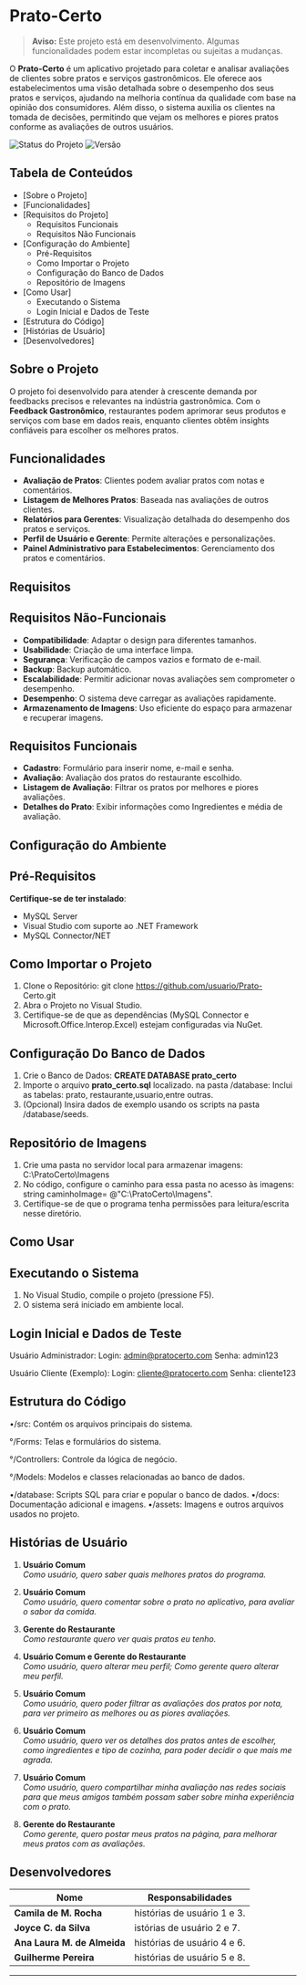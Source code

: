 # Prato-Certo

> **Aviso:** Este projeto está em desenvolvimento. Algumas funcionalidades podem estar incompletas ou sujeitas a mudanças.

O **Prato-Certo** é um aplicativo projetado para coletar e analisar avaliações de clientes sobre pratos e serviços gastronômicos. Ele oferece aos estabelecimentos uma visão detalhada sobre o desempenho dos seus pratos e serviços, ajudando na melhoria contínua da qualidade com base na opinião dos consumidores. Além disso, o sistema auxilia os clientes na tomada de decisões, permitindo que vejam os melhores e piores pratos conforme as avaliações de outros usuários.

![Status do Projeto](https://img.shields.io/badge/status-em--desenvolvimento-yellow)
![Versão](https://img.shields.io/badge/versão-0.1.0-orange)

## Tabela de Conteúdos
- [Sobre o Projeto]
- [Funcionalidades]
- [Requisitos do Projeto]
  - Requisitos Funcionais
  - Requisitos Não Funcionais
- [Configuração do Ambiente]
  - Pré-Requisitos
  - Como Importar o Projeto
  - Configuração do Banco de Dados
  - Repositório de Imagens
- [Como Usar]
  - Executando o Sistema
  - Login Inicial e Dados de Teste
- [Estrutura do Código]
- [Histórias de Usuário]
- [Desenvolvedores]




## Sobre o Projeto
O projeto foi desenvolvido para atender à crescente demanda por feedbacks precisos e relevantes na indústria gastronômica. Com o **Feedback Gastronômico**, restaurantes podem aprimorar seus produtos e serviços com base em dados reais, enquanto clientes obtêm insights confiáveis para escolher os melhores pratos.

## Funcionalidades
- **Avaliação de Pratos**: Clientes podem avaliar pratos com notas e comentários.
- **Listagem de Melhores Pratos**: Baseada nas avaliações de outros clientes.
- **Relatórios para Gerentes**: Visualização detalhada do desempenho dos pratos e serviços.
- **Perfil de Usuário e Gerente**: Permite alterações e personalizações.
- **Painel Administrativo para Estabelecimentos**: Gerenciamento dos pratos e comentários.
## Requisitos
 ## Requisitos Não-Funcionais
- **Compatibilidade**: Adaptar o design para diferentes tamanhos.
- **Usabilidade**: Criação de uma interface limpa.
- **Segurança**: Verificação de campos vazios e formato de e-mail.
- **Backup**: Backup automático.
- **Escalabilidade**: Permitir adicionar novas avaliações sem comprometer o desempenho.
- **Desempenho**: O sistema deve carregar as avaliações rapidamente.
- **Armazenamento de Imagens**: Uso eficiente do espaço para armazenar e recuperar imagens.
  
 ## Requisitos Funcionais
- **Cadastro**: Formulário para inserir nome, e-mail e senha.
- **Avaliação**: Avaliação dos pratos do restaurante escolhido.
- **Listagem de Avaliação**: Filtrar os pratos por melhores e piores avaliações.
- **Detalhes do Prato**: Exibir informações como Ingredientes e média de avaliação.

## Configuração do Ambiente 
 ## Pré-Requisitos 
 
 **Certifique-se de ter instalado**:
 - MySQL Server
 - Visual Studio com suporte ao .NET Framework
 - MySQL Connector/NET

 ## Como Importar o Projeto
 1. Clone o Repositório:
    git clone                             https://github.com/usuario/Prato-     Certo.git
 2. Abra o Projeto no Visual Studio.
 3. Certifique-se de que as             dependências (MySQL Connector e      Microsoft.Office.Interop.Excel)       estejam configuradas via NuGet.

 ## Configuração Do Banco de Dados
 1. Crie o Banco de Dados:
    **CREATE DATABASE prato_certo**
 2. Importe o arquivo                     **prato_certo.sql** localizado.       na pasta /database:
    Inclui as tabelas: prato,             restaurante,usuario,entre outras.
 3. (Opcional) Insira dados de            exemplo usando os scripts na          pasta /database/seeds.

  ## Repositório de Imagens 
  1. Crie uma pasta no servidor local      para armazenar imagens:
     C:\PratoCerto\Imagens
  2. No código, configure o caminho       para essa pasta no acesso às          imagens:
    string caminhoImage=
     @"C:\PratoCerto\Imagens".
  4. Certifique-se de que o programa    tenha permissões para                 leitura/escrita nesse diretório.

## Como Usar
 ## Executando o Sistema
 1. No Visual Studio, compile o projeto (pressione F5).
 2. O sistema será iniciado em ambiente local.

 ## Login Inicial e Dados de Teste
 Usuário Administrador:
 Login: admin@pratocerto.com
 Senha: admin123

 Usuário Cliente (Exemplo):
 Login: cliente@pratocerto.com
 Senha: cliente123


## Estrutura do Código 
 •/src: Contém os arquivos principais do sistema.
 
   °/Forms: Telas e formulários do sistema.
   
   °/Controllers: Controle da lógica de negócio.
   
   °/Models: Modelos e classes relacionadas ao banco de dados.

 •/database: Scripts SQL para criar e popular o banco de dados.
 •/docs: Documentação adicional e imagens.
 •/assets: Imagens e outros arquivos usados no projeto.


 
## Histórias de Usuário

1. **Usuário Comum**  
   *Como usuário, quero saber quais melhores pratos do programa.*  

   
2. **Usuário Comum**  
   *Como usuário, quero comentar sobre o prato no aplicativo, para avaliar o sabor da comida.*  
   
   
3. **Gerente do Restaurante**  
   *Como restaurante quero ver quais pratos eu tenho.*  
   
4. **Usuário Comum e Gerente do Restaurante**  
   *Como usuário, quero alterar meu perfil; Como gerente quero alterar meu perfil.*  
    

5. **Usuário Comum**  
   *Como usuário, quero poder filtrar as avaliações dos pratos por nota, para ver primeiro as melhores ou as piores avaliações.*  
 

6. **Usuário Comum**  
   *Como usuário, quero ver os detalhes dos pratos antes de escolher, como ingredientes e tipo de cozinha, para poder decidir o que mais me agrada.*  


7. **Usuário Comum**  
   *Como usuário, quero compartilhar minha avaliação nas redes sociais para que meus amigos também possam saber sobre minha experiência com o prato.*  
    

8. **Gerente do Restaurante**  
   *Como gerente, quero postar meus pratos na página, para melhorar meus pratos com as avaliações.*  
  

## Desenvolvedores

| Nome        | Responsabilidades |
|-------------|-------------------|
| **Camila de M. Rocha**      |  histórias de usuário 1 e 3. |
| **Joyce C. da Silva**       | istórias de usuário 2 e 7. |
| **Ana Laura M. de Almeida**   |  histórias de usuário 4 e 6. |
| **Guilherme Pereira**   | histórias de usuário 5 e 8. |

---

